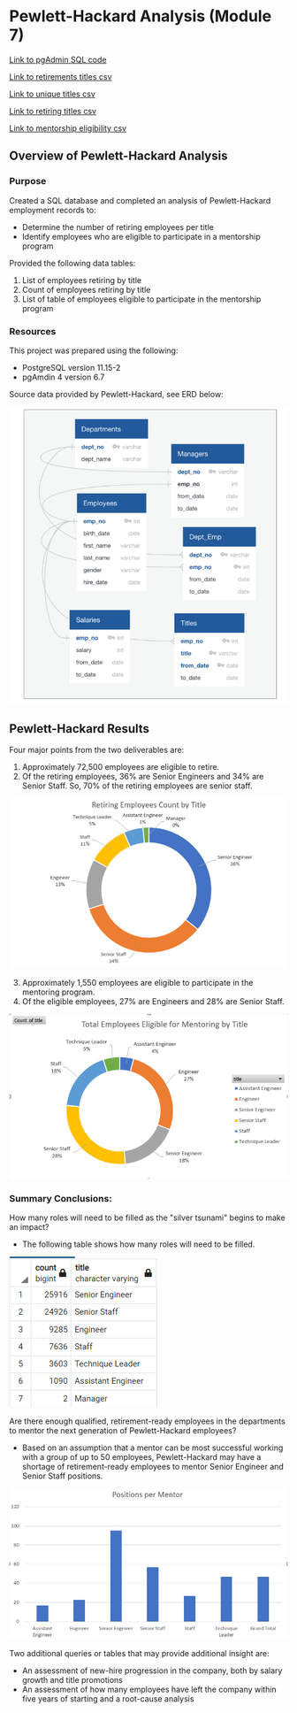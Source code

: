 # Pewlett-Hackard Analysis (Module 7)

[Link to pgAdmin SQL code](Employee_Database_challenge.sql)

[Link to retirements titles csv](Data/retirements_titles.csv)

[Link to unique titles csv](Data/unique_titles.sql)

[Link to retiring titles csv](Data/retiring_titles.csv)

[Link to mentorship eligibility csv](Data/mentorship_eligibility.csv)

## Overview of Pewlett-Hackard Analysis

### Purpose
Created a SQL database and completed an analysis of Pewlett-Hackard employment records to:
* Determine the number of retiring employees per title
* Identify employees who are eligible to participate in a mentorship program

Provided the following data tables:

1. List of employees retiring by title
2. Count of employees retiring by title
3. List of table of employees eligible to participate in the mentorship program

### Resources

This project was prepared using the following:
* PostgreSQL version 11.15-2
* pgAmdin 4 version 6.7

Source data provided by Pewlett-Hackard, see ERD below:

![Pewlett-Hackard Data ERD](Employee_ERD.PNG)

## Pewlett-Hackard Results

Four major points from the two deliverables are:
1. Approximately 72,500 employees are eligible to retire.
2. Of the retiring employees, 36% are Senior Engineers and 34% are Senior Staff.  So, 70% of the retiring employees are senior staff.

![Pewlett-Hackard Retiring Employees](Retiring_Employee_Title_Count.PNG)

3. Approximately 1,550 employees are eligible to participate in the mentoring program.
4. Of the eligible employees, 27% are Engineers and 28% are Senior Staff.

![Pewlett-Hackard Mentoring Employees](Mentoring_Employee_Title_Count.PNG)

### Summary Conclusions:
How many roles will need to be filled as the "silver tsunami" begins to make an impact?

* The following table shows how many roles will need to be filled.

![Pewlett-Hackard Retiring Count](count.PNG)

Are there enough qualified, retirement-ready employees in the departments to mentor the next generation of Pewlett-Hackard employees?

* Based on an assumption that a mentor can be most successful working with a group of up to 50 employees, Pewlett-Hackard may have a shortage of retirement-ready         employees to mentor Senior Engineer and Senior Staff positions.

![Pewlett-Hackard Positions per Mentor](positions_per_mentor.PNG)

Two additional queries or tables that may provide additional insight are:
* An assessment of new-hire progression in the company, both by salary growth and title promotions
* An assessment of how many employees have left the company within five years of starting and a root-cause analysis
